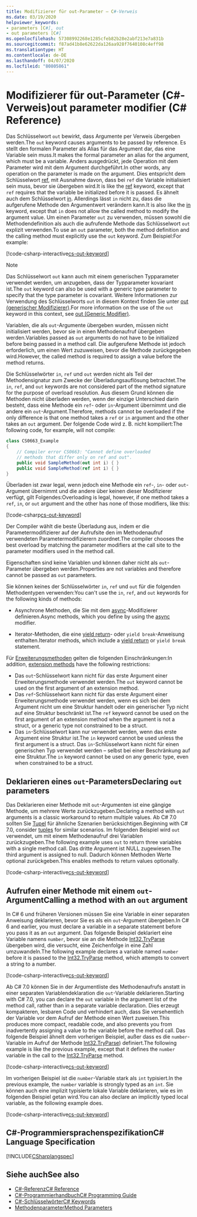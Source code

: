 ```yaml
---
title: Modifizierer für out-Parameter – C#-Verweis
ms.date: 03/19/2020
helpviewer_keywords:
- parameters [C#], out
- out parameters [C#]
ms.openlocfilehash: 57308992268e1285cfeb82b28e2abf213e7a831b
ms.sourcegitcommit: f87ad41b8e62622da126aa928f7640108c4eff98
ms.translationtype: HT
ms.contentlocale: de-DE
ms.lasthandoff: 04/07/2020
ms.locfileid: "80805861"
---
```

# <a name="out-parameter-modifier-c-reference"></a><span data-ttu-id="b8a3f-102">Modifizierer für out-Parameter (C#-Verweis)</span><span class="sxs-lookup"><span data-stu-id="b8a3f-102">out parameter modifier (C# Reference)</span></span>

<span data-ttu-id="b8a3f-103">Das Schlüsselwort `out` bewirkt, dass Argumente per Verweis übergeben werden.</span><span class="sxs-lookup"><span data-stu-id="b8a3f-103">The `out` keyword causes arguments to be passed by reference.</span></span> <span data-ttu-id="b8a3f-104">Es stellt den formalen Parameter als Alias für das Argument dar, das eine Variable sein muss.</span><span class="sxs-lookup"><span data-stu-id="b8a3f-104">It makes the formal parameter an alias for the argument, which must be a variable.</span></span> <span data-ttu-id="b8a3f-105">Anders ausgedrückt, jede Operation mit dem Parameter wird mit dem Argument durchgeführt.</span><span class="sxs-lookup"><span data-stu-id="b8a3f-105">In other words, any operation on the parameter is made on the argument.</span></span> <span data-ttu-id="b8a3f-106">Dies entspricht dem Schlüsselwort [ref](ref.md), mit Ausnahme davon, dass bei `ref` die Variable initialisiert sein muss, bevor sie übergeben wird.</span><span class="sxs-lookup"><span data-stu-id="b8a3f-106">It is like the [ref](ref.md) keyword, except that `ref` requires that the variable be initialized before it is passed.</span></span> <span data-ttu-id="b8a3f-107">Es ähnelt auch dem Schlüsselwort [in](in-parameter-modifier.md). Allerdings lässt `in` nicht zu, dass die aufgerufene Methode den Argumentwert verändern kann.</span><span class="sxs-lookup"><span data-stu-id="b8a3f-107">It is also like the [in](in-parameter-modifier.md) keyword, except that `in` does not allow the called method to modify the argument value.</span></span> <span data-ttu-id="b8a3f-108">Um einen Parameter `out` zu verwenden, müssen sowohl die Methodendefinition als auch die aufrufende Methode das Schlüsselwort `out` explizit verwenden.</span><span class="sxs-lookup"><span data-stu-id="b8a3f-108">To use an `out` parameter, both the method definition and the calling method must explicitly use the `out` keyword.</span></span> <span data-ttu-id="b8a3f-109">Zum Beispiel:</span><span class="sxs-lookup"><span data-stu-id="b8a3f-109">For example:</span></span>  
  
[!code-csharp-interactive[cs-out-keyword](../../../../samples/snippets/csharp/language-reference/keywords/in-ref-out-modifier/OutParameterModifier.cs#1)]  

> [!NOTE]
> <span data-ttu-id="b8a3f-110">Das Schlüsselwort `out` kann auch mit einem generischen Typparameter verwendet werden, um anzugeben, dass der Typparameter kovariant ist.</span><span class="sxs-lookup"><span data-stu-id="b8a3f-110">The `out` keyword can also be used with a generic type parameter to specify that the type parameter is covariant.</span></span> <span data-ttu-id="b8a3f-111">Weitere Informationen zur Verwendung des Schlüsselworts `out` in diesem Kontext finden Sie unter [out (generischer Modifizierer)](out-generic-modifier.md).</span><span class="sxs-lookup"><span data-stu-id="b8a3f-111">For more information on the use of the `out` keyword in this context, see [out (Generic Modifier)](out-generic-modifier.md).</span></span>
  
<span data-ttu-id="b8a3f-112">Variablen, die als `out`-Argumente übergeben wurden, müssen nicht initialisiert werden, bevor sie in einen Methodenaufruf übergeben werden.</span><span class="sxs-lookup"><span data-stu-id="b8a3f-112">Variables passed as `out` arguments do not have to be initialized before being passed in a method call.</span></span> <span data-ttu-id="b8a3f-113">Die aufgerufene Methode ist jedoch erforderlich, um einen Wert zuzuweisen, bevor die Methode zurückgegeben wird.</span><span class="sxs-lookup"><span data-stu-id="b8a3f-113">However, the called method is required to assign a value before the method returns.</span></span>  
  
<span data-ttu-id="b8a3f-114">Die Schlüsselwörter `in`, `ref` und `out` werden nicht als Teil der Methodensignatur zum Zwecke der Überladungsauflösung betrachtet.</span><span class="sxs-lookup"><span data-stu-id="b8a3f-114">The `in`, `ref`, and `out` keywords are not considered part of the method signature for the purpose of overload resolution.</span></span> <span data-ttu-id="b8a3f-115">Aus diesem Grund können die Methoden nicht überladen werden, wenn der einzige Unterschied darin besteht, dass eine Methode ein `ref`- oder `in`-Argument übernimmt und die andere ein `out`-Argument.</span><span class="sxs-lookup"><span data-stu-id="b8a3f-115">Therefore, methods cannot be overloaded if the only difference is that one method takes a `ref` or `in` argument and the other takes an `out` argument.</span></span> <span data-ttu-id="b8a3f-116">Der folgende Code wird z. B. nicht kompiliert:</span><span class="sxs-lookup"><span data-stu-id="b8a3f-116">The following code, for example, will not compile:</span></span>  
  
```csharp
class CS0663_Example
{
    // Compiler error CS0663: "Cannot define overloaded
    // methods that differ only on ref and out".
    public void SampleMethod(out int i) { }
    public void SampleMethod(ref int i) { }
}
```
  
<span data-ttu-id="b8a3f-117">Überladen ist zwar legal, wenn jedoch eine Methode ein `ref`-, `in`- oder `out`-Argument übernimmt und die andere über keinen dieser Modifizierer verfügt, gilt Folgendes:</span><span class="sxs-lookup"><span data-stu-id="b8a3f-117">Overloading is legal, however, if one method takes a `ref`, `in`, or `out` argument and the other has none of those modifiers, like this:</span></span>  
  
[!code-csharp[cs-out-keyword](../../../../samples/snippets/csharp/language-reference/keywords/in-ref-out-modifier/OutParameterModifier.cs#2)]  

<span data-ttu-id="b8a3f-118">Der Compiler wählt die beste Überladung aus, indem er die Parametermodifizierer auf der Aufrufsite den im Methodenaufruf verwendeten Parametermodifizierern zuordnet.</span><span class="sxs-lookup"><span data-stu-id="b8a3f-118">The compiler chooses the best overload by matching the parameter modifiers at the call site to the parameter modifiers used in the method call.</span></span>

<span data-ttu-id="b8a3f-119">Eigenschaften sind keine Variablen und können daher nicht als `out`-Parameter übergeben werden.</span><span class="sxs-lookup"><span data-stu-id="b8a3f-119">Properties are not variables and therefore cannot be passed as `out` parameters.</span></span>
  
<span data-ttu-id="b8a3f-120">Sie können keines der Schlüsselwörter `in`, `ref` und `out` für die folgenden Methodentypen verwenden:</span><span class="sxs-lookup"><span data-stu-id="b8a3f-120">You can't use the `in`, `ref`, and `out` keywords for the following kinds of methods:</span></span>  
  
- <span data-ttu-id="b8a3f-121">Asynchrone Methoden, die Sie mit dem [async](./async.md)-Modifizierer definieren.</span><span class="sxs-lookup"><span data-stu-id="b8a3f-121">Async methods, which you define by using the [async](./async.md) modifier.</span></span>  
  
- <span data-ttu-id="b8a3f-122">Iterator-Methoden, die eine [yield return](./yield.md)- oder `yield break`-Anweisung enthalten.</span><span class="sxs-lookup"><span data-stu-id="b8a3f-122">Iterator methods, which include a [yield return](./yield.md) or `yield break` statement.</span></span>  

<span data-ttu-id="b8a3f-123">Für [Erweiterungsmethoden](../../programming-guide/classes-and-structs/extension-methods.md) gelten die folgenden Einschränkungen:</span><span class="sxs-lookup"><span data-stu-id="b8a3f-123">In addition, [extension methods](../../programming-guide/classes-and-structs/extension-methods.md) have the following restrictions:</span></span>

- <span data-ttu-id="b8a3f-124">Das `out`-Schlüsselwort kann nicht für das erste Argument einer Erweiterungsmethode verwendet werden.</span><span class="sxs-lookup"><span data-stu-id="b8a3f-124">The `out` keyword cannot be used on the first argument of an extension method.</span></span>
- <span data-ttu-id="b8a3f-125">Das `ref`-Schlüsselwort kann nicht für das erste Argument einer Erweiterungsmethode verwendet werden, wenn es sich bei dem Argument nicht um eine Struktur handelt oder ein generischer Typ nicht auf eine Struktur beschränkt ist.</span><span class="sxs-lookup"><span data-stu-id="b8a3f-125">The `ref` keyword cannot be used on the first argument of an extension method when the argument is not a struct, or a generic type not constrained to be a struct.</span></span>
- <span data-ttu-id="b8a3f-126">Das `in`-Schlüsselwort kann nur verwendet werden, wenn das erste Argument eine Struktur ist.</span><span class="sxs-lookup"><span data-stu-id="b8a3f-126">The `in` keyword cannot be used unless the first argument is a struct.</span></span> <span data-ttu-id="b8a3f-127">Das `in`-Schlüsselwort kann nicht für einen generischen Typ verwendet werden – selbst bei einer Beschränkung auf eine Struktur.</span><span class="sxs-lookup"><span data-stu-id="b8a3f-127">The `in` keyword cannot be used on any generic type, even when constrained to be a struct.</span></span>

## <a name="declaring-out-parameters"></a><span data-ttu-id="b8a3f-128">Deklarieren eines `out`-Parameters</span><span class="sxs-lookup"><span data-stu-id="b8a3f-128">Declaring `out` parameters</span></span>

<span data-ttu-id="b8a3f-129">Das Deklarieren einer Methode mit `out`-Argumenten ist eine gängige Methode, um mehrere Werte zurückzugeben.</span><span class="sxs-lookup"><span data-stu-id="b8a3f-129">Declaring a method with `out` arguments is a classic workaround to return multiple values.</span></span> <span data-ttu-id="b8a3f-130">Ab C# 7.0 sollten Sie [Tupel](../../tuples.md) für ähnliche Szenarien berücksichtigen.</span><span class="sxs-lookup"><span data-stu-id="b8a3f-130">Beginning with C# 7.0, consider [tuples](../../tuples.md) for similar scenarios.</span></span> <span data-ttu-id="b8a3f-131">Im folgenden Beispiel wird `out` verwendet, um mit einem Methodenaufruf drei Variablen zurückzugeben.</span><span class="sxs-lookup"><span data-stu-id="b8a3f-131">The following example uses `out` to return three variables with a single method call.</span></span> <span data-ttu-id="b8a3f-132">Das dritte Argument ist NULL zugewiesen.</span><span class="sxs-lookup"><span data-stu-id="b8a3f-132">The third argument is assigned to null.</span></span> <span data-ttu-id="b8a3f-133">Dadurch können Methoden Werte optional zurückgeben.</span><span class="sxs-lookup"><span data-stu-id="b8a3f-133">This enables methods to return values optionally.</span></span>  
  
[!code-csharp-interactive[cs-out-keyword](../../../../samples/snippets/csharp/language-reference/keywords/in-ref-out-modifier/OutParameterModifier.cs#3)]  

## <a name="calling-a-method-with-an-out-argument"></a><span data-ttu-id="b8a3f-134">Aufrufen einer Methode mit einem `out`-Argument</span><span class="sxs-lookup"><span data-stu-id="b8a3f-134">Calling a method with an `out` argument</span></span>

<span data-ttu-id="b8a3f-135">In C# 6 und früheren Versionen müssen Sie eine Variable in einer separaten Anweisung deklarieren, bevor Sie es als ein `out`-Argument übergeben.</span><span class="sxs-lookup"><span data-stu-id="b8a3f-135">In C# 6 and earlier, you must declare a variable in a separate statement before you pass it as an `out` argument.</span></span> <span data-ttu-id="b8a3f-136">Das folgende Beispiel deklariert eine Variable namens `number`, bevor sie an die Methode [Int32.TryParse](xref:System.Int32.TryParse(System.String,System.Int32@)) übergeben wird, die versucht, eine Zeichenfolge in eine Zahl umzuwandeln.</span><span class="sxs-lookup"><span data-stu-id="b8a3f-136">The following example declares a variable named `number` before it is passed to the [Int32.TryParse](xref:System.Int32.TryParse(System.String,System.Int32@)) method, which attempts to convert a string to a number.</span></span>

[!code-csharp-interactive[cs-out-keyword](../../../../samples/snippets/csharp/language-reference/keywords/in-ref-out-modifier/OutParameterModifier.cs#4)]  

<span data-ttu-id="b8a3f-137">Ab C# 7.0 können Sie in der Argumentliste des Methodenaufrufs anstatt in einer separaten Variablendeklaration die `out`-Variable deklarieren.</span><span class="sxs-lookup"><span data-stu-id="b8a3f-137">Starting with C# 7.0, you can declare the `out` variable in the argument list of the method call, rather than in a separate variable declaration.</span></span> <span data-ttu-id="b8a3f-138">Dies erzeugt kompakteren, lesbaren Code und verhindert auch, dass Sie versehentlich der Variable vor dem Aufruf der Methode einen Wert zuweisen.</span><span class="sxs-lookup"><span data-stu-id="b8a3f-138">This produces more compact, readable code, and also prevents you from inadvertently assigning a value to the variable before the method call.</span></span> <span data-ttu-id="b8a3f-139">Das folgende Beispiel ähnelt dem vorherigen Beispiel, außer dass es die `number`-Variable im Aufruf der Methode [Int32.TryParse](xref:System.Int32.TryParse(System.String,System.Int32@))) definiert.</span><span class="sxs-lookup"><span data-stu-id="b8a3f-139">The following example is like the previous example, except that it defines the `number` variable in the call to the [Int32.TryParse](xref:System.Int32.TryParse(System.String,System.Int32@)) method.</span></span>

[!code-csharp-interactive[cs-out-keyword](../../../../samples/snippets/csharp/language-reference/keywords/in-ref-out-modifier/OutParameterModifier.cs#5)]  

<span data-ttu-id="b8a3f-140">Im vorherigen Beispiel ist die `number`-Variable stark als `int` typisiert.</span><span class="sxs-lookup"><span data-stu-id="b8a3f-140">In the previous example, the `number` variable is strongly typed as an `int`.</span></span> <span data-ttu-id="b8a3f-141">Sie können auch eine implizit typisierte lokale Variable deklarieren, wie es im folgenden Beispiel getan wird.</span><span class="sxs-lookup"><span data-stu-id="b8a3f-141">You can also declare an implicitly typed local variable, as the following example does.</span></span>

[!code-csharp-interactive[cs-out-keyword](../../../../samples/snippets/csharp/language-reference/keywords/in-ref-out-modifier/OutParameterModifier.cs#6)]  

## <a name="c-language-specification"></a><span data-ttu-id="b8a3f-142">C#-Programmiersprachenspezifikation</span><span class="sxs-lookup"><span data-stu-id="b8a3f-142">C# Language Specification</span></span>  
[!INCLUDE[CSharplangspec](~/includes/csharplangspec-md.md)]  
  
## <a name="see-also"></a><span data-ttu-id="b8a3f-143">Siehe auch</span><span class="sxs-lookup"><span data-stu-id="b8a3f-143">See also</span></span>

- [<span data-ttu-id="b8a3f-144">C#-Referenz</span><span class="sxs-lookup"><span data-stu-id="b8a3f-144">C# Reference</span></span>](../index.md)
- [<span data-ttu-id="b8a3f-145">C#-Programmierhandbuch</span><span class="sxs-lookup"><span data-stu-id="b8a3f-145">C# Programming Guide</span></span>](../../programming-guide/index.md)
- [<span data-ttu-id="b8a3f-146">C#-Schlüsselwörter</span><span class="sxs-lookup"><span data-stu-id="b8a3f-146">C# Keywords</span></span>](./index.md)
- [<span data-ttu-id="b8a3f-147">Methodenparameter</span><span class="sxs-lookup"><span data-stu-id="b8a3f-147">Method Parameters</span></span>](./method-parameters.md)

